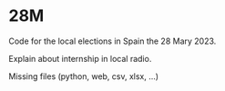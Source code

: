# 28M
Code for the local elections in Spain the 28 Mary 2023.

Explain about internship in local radio.

Missing files (python, web, csv, xlsx, ...)
